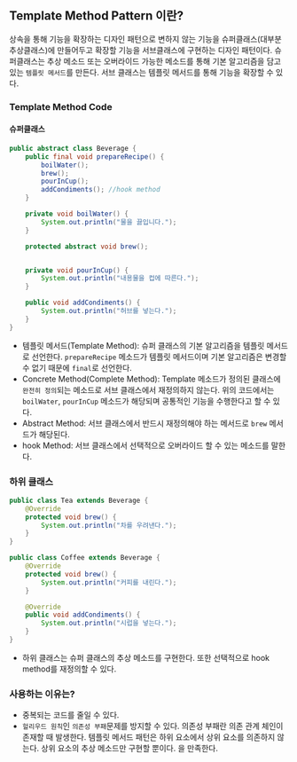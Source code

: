 ## Template Method Pattern 이란?

상속을 통해 기능을 확장하는 디자인 패턴으로 변하지 않는 기능을 슈퍼클래스(대부분 추상클래스)에 만들어두고 확장할 기능을 서브클래스에 구현하는 디자인 패턴이다. 슈퍼클래스는 추상 메소드 또는 오버라이드 가능한 메소드를 통해 기본 알고리즘을 담고 있는 `템플릿 메서드`를 만든다. 서브 클래스는 템플릿 메서드를 통해 기능을 확장할 수 있다.

### Template Method Code
#### 슈퍼클래스

```java
public abstract class Beverage {
    public final void prepareRecipe() {
        boilWater();
        brew();
        pourInCup();
        addCondiments(); //hook method
    }

    private void boilWater() {
        System.out.println("물을 끓입니다.");
    }

    protected abstract void brew();


    private void pourInCup() {
        System.out.println("내용물을 컵에 따른다.");
    }

    public void addCondiments() {
        System.out.println("허브를 넣는다.");
    }
}
```
- 템플릿 메서드(Template Method): 슈퍼 클래스의 기본 알고리즘을 템플릿 메서드로 선언한다. `prepareRecipe` 메소드가 템플릿 메서드이며 기본 알고리즘은 변경할 수 없기 때문에 `final`로 선언한다.
- Concrete Method(Complete Method): Template 메소드가 정의된 클래스에 `완전히 정의`되는 메소드로 서브 클래스에서 재정의하지 않는다. 위의 코드에서는 `boilWater`, `pourInCup` 메소드가 해당되며 공통적인 기능을 수행한다고 할 수 있다.
- Abstract Method: 서브 클래스에서 반드시 재정의해야 하는 메서드로 `brew` 메서드가 해당된다.
- hook Method: 서브 클래스에서 선택적으로 오버라이드 할 수 있는 메소드를 말한다.



### 하위 클래스

```java
public class Tea extends Beverage {
    @Override
    protected void brew() {
        System.out.println("차를 우려낸다.");
    }
}

public class Coffee extends Beverage {
    @Override
    protected void brew() {
        System.out.println("커피를 내린다.");
    }

    @Override
    public void addCondiments() {
        System.out.println("시럽을 넣는다.");
    }
}
```
- 하위 클래스는 슈퍼 클래스의 추상 메소드를 구현한다. 또한 선택적으로 hook method를 재정의할 수 있다.


### 사용하는 이유는?
- 중복되는 코드를 줄일 수 있다.
- `헐리우드 원칙`인 `의존성 부패`문제를 방지할 수 있다. 의존성 부패란 의존 관계 체인이 존재할 때 발생한다. 템플릿 메서드 패턴은 하위 요소에서 상위 요소를 의존하지 않는다. 상위 요소의 추상 메소드만 구현할 뿐이다. 을 만족한다.
